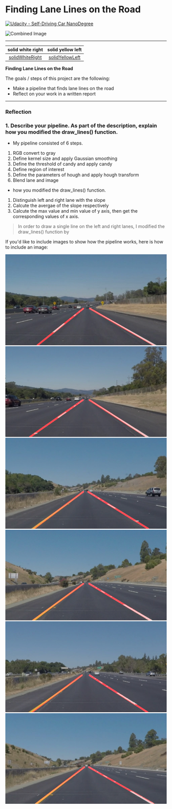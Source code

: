 # **Finding Lane Lines on the Road** 
[![Udacity - Self-Driving Car NanoDegree](https://s3.amazonaws.com/udacity-sdc/github/shield-carnd.svg)](http://www.udacity.com/drive)

<img src="examples/laneLines_thirdPass.jpg" width="480" alt="Combined Image" />

---

|solid white right|solid yellow left|
|:--------:|:--------:|
|[solidWhiteRight](./test_videos_output/solidWhiteRight.gif)|[solidYellowLeft](./test_videos_output/solidYellowLeft.gif)|


**Finding Lane Lines on the Road**

The goals / steps of this project are the following:
* Make a pipeline that finds lane lines on the road
* Reflect on your work in a written report


[//]: # (Image References)

[image1]: ./test_images_output/solidWhiteCurve.jpg "solidWhiteCurve"
[image2]: ./test_images_output/solidWhiteRight.jpg "solidWhiteRight"
[image3]: ./test_images_output/solidYellowCurve.jpg "solidYellowCurve"
[image4]: ./test_images_output/solidYellowCurve2.jpg "solidYellowCurve2"
[image5]: ./test_images_output/solidYellowLeft.jpg "solidYellowLeft"
[image6]: ./test_images_output/whiteCarLaneSwitch.jpg "whiteCarLaneSwitch"

---

### Reflection

### 1. Describe your pipeline. As part of the description, explain how you modified the draw_lines() function.

* My pipeline consisted of 6 steps.
1. RGB convert to gray
2. Define kernel size and apply Gaussian smoothing
3. Define the threshold of candy and apply candy 
4. Define region of interest
5. Define the parameters of hough and apply hough transform
6. Blend lane and image

* how you modified the draw_lines() function.
1. Distinguish left and right lane with the slope
2. Calcute the avergae of the slope respectively
3. Calcute the max value and min value of y axis, then get the corresponding values of x axis.

> In order to draw a single line on the left and right lanes, I modified the draw_lines() function by 

If you'd like to include images to show how the pipeline works, here is how to include an image: 

![alt text][image1]
![alt text][image2]
![alt text][image3]
![alt text][image4]
![alt text][image5]
![alt text][image6]
